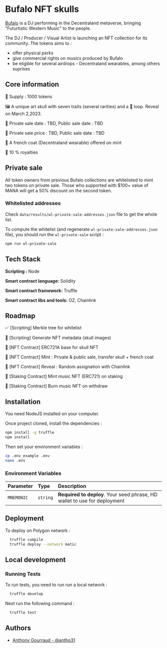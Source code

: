 # Bufalo NFT skulls

[Bufalo](https://twitter.com/bufalomusic) is a DJ performing in the Decentraland metaverse, bringing "Futurtistic Western Music" to the people. 

The DJ / Producer / Visual Artist is launching an NFT collection for its community. The tokens aims to : 

* offer physical perks 
* give commercial rights on musics produced by Bufalo
* be eligible for several airdrops - Decentraland wearables, among others suprises
 
## Core information

🔢 Supply : 1000 tokens 

🖼️ A unique art skull with seven traits (several rarities) and a 🎵 loop. Reveal on March 2,2023.

📅 Private sale date : TBD, Public sale date : TBD

🔖 Private sale price : TBD, Public sale date : TBD

🎁 A french coat (Decentraland wearable) offered on mint

👑 10 % royalties

## Private sale

All token owners from previous Bufalo collections are whitelisted to mint two tokens on private sale. 
Those who supported with $100+ value of MANA will get a 50% discount on the second token. 

### Whitelisted addresses

Check `data/results/wl-private-sale-addresses.json` file to get the whole list. 

To compute the whitelist (and regenerate `wl-private-sale-addresses.json` file), you should run the `wl-private-sale` script : 

```bash
npm run wl-private-sale
```



## Tech Stack

**Scripting :** Node

**Smart contract language:** Solidity

**Smart contract framework:** Truffle

**Smart contract libs and tools:** OZ, Chainlink

## Roadmap

✅ [Scripting] Merkle tree for whitelist

🔲 [Scripting] Generate NFT metadata (skull images)

🔲 [NFT Contract] ERC721A base for skull NFT

🔲 [NFT Contract] Mint : Private & public sale, transfer skull + french coat

🔲 [NFT Contract] Reveal : Random assignation with Chainlink

🔲 [Staking Contract] Mint music NFT (ERC721) on staking

🔲 [Staking Contract] Burn music NFT on withdraw

## Installation

You need NodeJS installed on your computer. 

Once project cloned, install the dependencies :

```bash
npm install -g truffle
npm install 
```

Then set your environment variables : 

```bash
cp .env_example .env
nano .env
```
### Environment Variables


| Parameter         | Type     | Description                |
| :-----------------| :------- | :------------------------- |
| `MNEMONIC`        | `string` | **Required to deploy**. Your seed phrase, HD wallet to use for deployment  |

## Deployment

To deploy on Polygon network : 

```bash
  truffle compile
  truffle deploy --network matic
```


## Local development



### Running Tests

To run tests, you need to run run a local network :

```bash
  truffle develop
```

Next run the following command : 

```bash
  truffle test
```


## Authors

- [Anthony Gourraud - @antho31](https://www.github.com/antho31)

